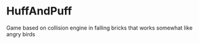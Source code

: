HuffAndPuff
===========

Game based on collision engine in falling bricks that works somewhat like angry birds